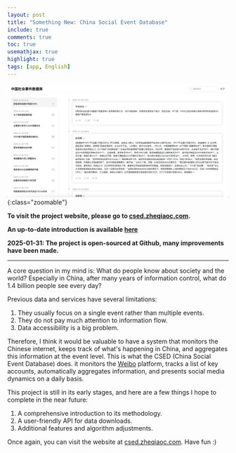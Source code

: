 ```yaml
---
layout: post
title: "Something New: China Social Event Database"
include: true
comments: true
toc: true
usemathjax: true
highlight: true
tags: [app, English]
---
```

![csed](/assets/csed.png){:class="zoomable"}


<div class="emphasis-box" markdown="1">

**To visit the project website, please go to [csed.zheqiaoc.com](https://csed.zheqiaoc.com).**

**An up-to-date introduction is available [here](https://github.com/zheqiaochen/China-Social-Event-Database-CSED/blob/main/README_en.md)**

</div>


**2025-01-31: The project is open-sourced at Github, many improvements have been made.**

<div class="repo-card" data-repo="zheqiaochen/China-Social-Event-Database-CSED"></div>

<!-- NEW: for dark theme just set data-theme attribute -->
<!-- <div class="repo-card" data-repo="zheqiaochen/China-Social-Event-Database-CSED" data-theme="dark-theme"></div> -->

---

A core question in my mind is: What do people know about society and the world? Especially in China, after many years of information control, what do 1.4 billion people see every day?

Previous data and services have several limitations:

1. They usually focus on a single event rather than multiple events.
2. They do not pay much attention to information flow.
3. Data accessibility is a big problem.

Therefore, I think it would be valuable to have a system that monitors the Chinese internet, keeps track of what's happening in China, and aggregates this information at the event level. This is what the CSED (China Social Event Database) does. it monitors the [Weibo](https://weibo.com/) platform, tracks a list of key accounts, automatically aggregates information, and presents social media dynamics on a daily basis.

This project is still in its early stages, and here are a few things I hope to complete in the near future:

1. A comprehensive introduction to its methodology.
2. A user-friendly API for data downloads.
3. Additional features and algorithm adjustments.

Once again, you can visit the website at [csed.zheqiaoc.com](https://csed.zheqiaoc.com). Have fun :)